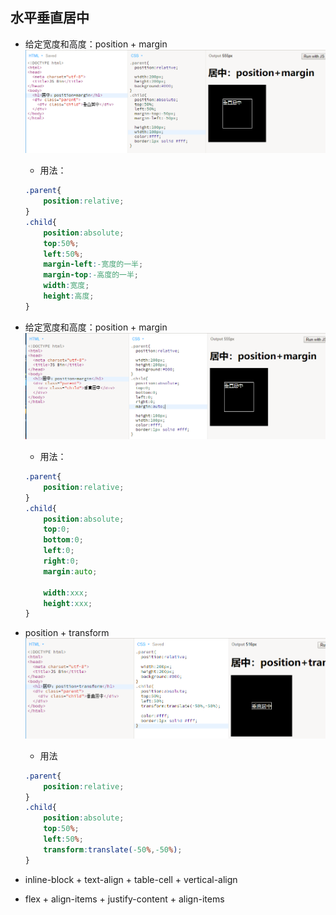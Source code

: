## 水平垂直居中

* 给定宽度和高度：position + margin![](/assets/both_position_margin.png)

  * 用法：

  ```css
  .parent{
      position:relative;
  }
  .child{
      position:absolute;
      top:50%;
      left:50%;
      margin-left:-宽度的一半;
      margin-top:-高度的一半;
      width:宽度;
      height:高度;
  }
  ```

* 给定宽度和高度：position + margin![](/assets/both_position_margin2.png)

  * 用法：

  ```css
  .parent{
      position:relative;
  }
  .child{
      position:absolute;
      top:0;
      bottom:0;
      left:0;
      right:0;
      margin:auto;

      width:xxx;
      height:xxx;
  }
  ```

* position + transform![](/assets/both_position_transfrom.png)

  * 用法

  ```css
  .parent{
      position:relative;
  }
  .child{
      position:absolute;
      top:50%;
      left:50%;
      transform:translate(-50%,-50%);
  }
  ```

* inline-block + text-align + table-cell + vertical-align

* flex + align-items + justify-content + align-items



